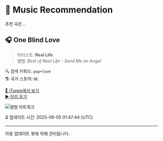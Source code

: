 
# 🎵 Music Recommendation

추천 곡은...

## 🎧 One Blind Love  
> 아티스트: **Real Life**  
> 앨범: _Best of Real Life - Send Me an Angel_  

🔍 검색 키워드: `pop+love`  
🌎 국가 스토어: `DE`

[🔗 iTunes에서 보기](https://music.apple.com/de/album/one-blind-love/73986677?i=73986645&uo=4)  
[▶️ 미리 듣기](https://audio-ssl.itunes.apple.com/itunes-assets/AudioPreview112/v4/2e/9d/91/2e9d9189-683c-6073-7403-5b59d9919f51/mzaf_939764897804335834.plus.aac.p.m4a)

![앨범 아트워크](https://is1-ssl.mzstatic.com/image/thumb/Music112/v4/2e/94/d1/2e94d16a-5d25-c956-c41c-e53358092e2b/715187728721.png/100x100bb.jpg)

⏳ 업데이트 시간: 2025-09-05 01:47:44 (UTC)

---
자동 업데이트 봇에 의해 관리됩니다.
